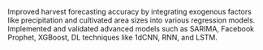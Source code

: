 Improved harvest forecasting accuracy by integrating exogenous factors like precipitation and cultivated area sizes into various regression models. 
Implemented and validated advanced models such as SARIMA, Facebook Prophet,  XGBoost, DL techniques like 1dCNN, RNN, and LSTM. 
